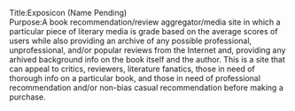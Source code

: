 Title:Exposicon (Name Pending)
<br>Purpose:A book recommendation/review aggregator/media site in which a particular piece of literary media is grade based on the average scores of users while also providing an archive of any possible professional, unprofessional, and/or popular reviews from the Internet and, providing any arhived background info on the book itself and the author. This is a site that can appeal to critics, reviewers, literature fanatics, those in need of thorough info on a particular book, and those in need of professional recommendation and/or non-bias casual recommendation before making a purchase. </br>
